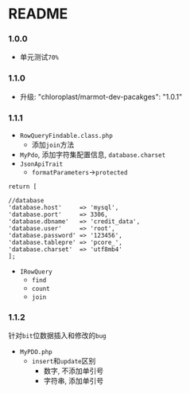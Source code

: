 # README

### 1.0.0
	
* 单元测试`70%`

### 1.1.0
	
* 升级:  "chloroplast/marmot-dev-pacakges": "1.0.1"

### 1.1.1

* `RowQueryFindable.class.php`
	* 添加`join`方法
* `MyPdo`, 添加字符集配置信息, `database.charset`
* `JsonApiTrait`
	* `formatParameters`->`protected`

```
return [

//database
'database.host'     => 'mysql',
'database.port'     => 3306,
'database.dbname'   => 'credit_data',
'database.user'     => 'root',
'database.password' => '123456',
'database.tablepre' => 'pcore_',
'database.charset'  => 'utf8mb4'
];
```

* `IRowQuery`
	* `find`
	* `count`
	* `join`

### 1.1.2

针对`bit`位数据插入和修改的`bug`

* `MyPDO.php`
	* `insert`和`update`区别
		* 数字, 不添加单引号
		* 字符串, 添加单引号